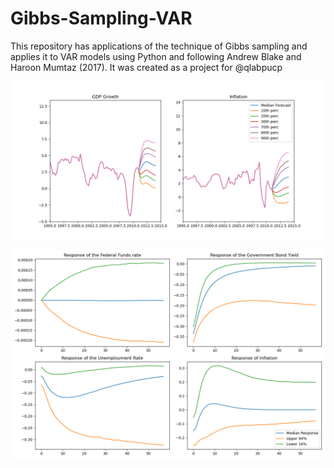 # Gibbs-Sampling-VAR
This repository has applications of the technique of Gibbs sampling and applies it to VAR models using Python and following Andrew Blake and Haroon Mumtaz (2017). It was created as a project for @qlabpucp


![Forecast GDP and Inflation](forecast_gdp_and_inflation.png)


![IRFs to shock of Goverment Bond Yield](irfs_sh_gov_bond_yield.png)
